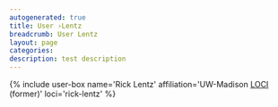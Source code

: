 ```yaml
---
autogenerated: true
title: User ›Lentz
breadcrumb: User Lentz
layout: page
categories: 
description: test description
---
```


{% include user-box name='Rick Lentz' affiliation='UW-Madison [LOCI](LOCI) (former)' loci='rick-lentz' %}
